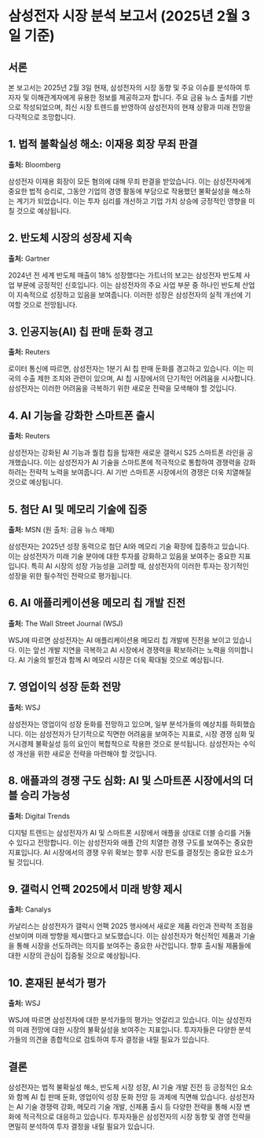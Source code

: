 # 삼성전자 시장 분석 보고서 (2025년 2월 3일 기준)

## 서론

본 보고서는 2025년 2월 3일 현재, 삼성전자의 시장 동향 및 주요 이슈를 분석하여 투자자 및 이해관계자에게 유용한 정보를 제공하고자 합니다. 주요 금융 뉴스 출처를 기반으로 작성되었으며, 최신 시장 트렌드를 반영하여 삼성전자의 현재 상황과 미래 전망을 다각적으로 조망합니다.

## 1. 법적 불확실성 해소: 이재용 회장 무죄 판결

**출처:** Bloomberg

삼성전자 이재용 회장이 모든 혐의에 대해 무죄 판결을 받았습니다. 이는 삼성전자에게 중요한 법적 승리로, 그동안 기업의 경영 활동에 부담으로 작용했던 불확실성을 해소하는 계기가 되었습니다. 이는 투자 심리를 개선하고 기업 가치 상승에 긍정적인 영향을 미칠 것으로 예상됩니다.

## 2. 반도체 시장의 성장세 지속

**출처:** Gartner

2024년 전 세계 반도체 매출이 18% 성장했다는 가트너의 보고는 삼성전자 반도체 사업 부문에 긍정적인 신호입니다. 이는 삼성전자의 주요 사업 부문 중 하나인 반도체 산업이 지속적으로 성장하고 있음을 보여줍니다. 이러한 성장은 삼성전자의 실적 개선에 기여할 것으로 전망됩니다.

## 3. 인공지능(AI) 칩 판매 둔화 경고

**출처:** Reuters

로이터 통신에 따르면, 삼성전자는 1분기 AI 칩 판매 둔화를 경고하고 있습니다. 이는 미국의 수출 제한 조치와 관련이 있으며, AI 칩 시장에서의 단기적인 어려움을 시사합니다. 삼성전자는 이러한 어려움을 극복하기 위한 새로운 전략을 모색해야 할 것입니다.

## 4. AI 기능을 강화한 스마트폰 출시

**출처:** Reuters

삼성전자는 강화된 AI 기능과 퀄컴 칩을 탑재한 새로운 갤럭시 S25 스마트폰 라인을 공개했습니다. 이는 삼성전자가 AI 기술을 스마트폰에 적극적으로 통합하여 경쟁력을 강화하려는 전략적 노력을 보여줍니다. AI 기반 스마트폰 시장에서의 경쟁은 더욱 치열해질 것으로 예상됩니다.

## 5. 첨단 AI 및 메모리 기술에 집중

**출처:** MSN (원 출처: 금융 뉴스 매체)

삼성전자는 2025년 성장 동력으로 첨단 AI와 메모리 기술 확장에 집중하고 있습니다. 이는 삼성전자가 미래 기술 분야에 대한 투자를 강화하고 있음을 보여주는 중요한 지표입니다. 특히 AI 시장의 성장 가능성을 고려할 때, 삼성전자의 이러한 투자는 장기적인 성장을 위한 필수적인 전략으로 평가됩니다.

## 6. AI 애플리케이션용 메모리 칩 개발 진전

**출처:** The Wall Street Journal (WSJ)

WSJ에 따르면 삼성전자는 AI 애플리케이션용 메모리 칩 개발에 진전을 보이고 있습니다. 이는 앞선 개발 지연을 극복하고 AI 시장에서 경쟁력을 확보하려는 노력을 의미합니다. AI 기술의 발전과 함께 AI 메모리 시장은 더욱 확대될 것으로 예상됩니다.

## 7. 영업이익 성장 둔화 전망

**출처:** WSJ

삼성전자는 영업이익 성장 둔화를 전망하고 있으며, 일부 분석가들의 예상치를 하회했습니다. 이는 삼성전자가 단기적으로 직면한 어려움을 보여주는 지표로, 시장 경쟁 심화 및 거시경제 불확실성 등의 요인이 복합적으로 작용한 것으로 분석됩니다. 삼성전자는 수익성 개선을 위한 새로운 전략을 마련해야 할 것입니다.

## 8. 애플과의 경쟁 구도 심화: AI 및 스마트폰 시장에서의 더블 승리 가능성

**출처:** Digital Trends

디지털 트렌드는 삼성전자가 AI 및 스마트폰 시장에서 애플을 상대로 더블 승리를 거둘 수 있다고 전망합니다. 이는 삼성전자와 애플 간의 치열한 경쟁 구도를 보여주는 중요한 지표입니다. AI 시장에서의 경쟁 우위 확보는 향후 시장 판도를 결정짓는 중요한 요소가 될 것입니다.

## 9. 갤럭시 언팩 2025에서 미래 방향 제시

**출처:** Canalys

카날리스는 삼성전자가 갤럭시 언팩 2025 행사에서 새로운 제품 라인과 전략적 초점을 선보이며 미래 방향을 제시했다고 보도했습니다. 이는 삼성전자가 혁신적인 제품과 기술을 통해 시장을 선도하려는 의지를 보여주는 중요한 사건입니다. 향후 출시될 제품들에 대한 시장의 관심이 집중될 것으로 예상됩니다.

## 10. 혼재된 분석가 평가

**출처:** WSJ

WSJ에 따르면 삼성전자에 대한 분석가들의 평가는 엇갈리고 있습니다. 이는 삼성전자의 미래 전망에 대한 시장의 불확실성을 보여주는 지표입니다. 투자자들은 다양한 분석가들의 의견을 종합적으로 검토하여 투자 결정을 내릴 필요가 있습니다.

## 결론

삼성전자는 법적 불확실성 해소, 반도체 시장 성장, AI 기술 개발 진전 등 긍정적인 요소와 함께 AI 칩 판매 둔화, 영업이익 성장 둔화 전망 등 과제에 직면해 있습니다. 삼성전자는 AI 기술 경쟁력 강화, 메모리 기술 개발, 신제품 출시 등 다양한 전략을 통해 시장 변화에 적극적으로 대응하고 있습니다. 투자자들은 삼성전자의 시장 동향 및 경영 전략을 면밀히 분석하여 투자 결정을 내릴 필요가 있습니다.